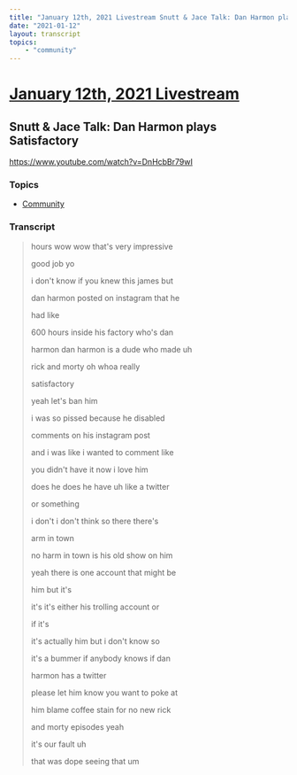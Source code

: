 ```yaml
---
title: "January 12th, 2021 Livestream Snutt & Jace Talk: Dan Harmon plays Satisfactory"
date: "2021-01-12"
layout: transcript
topics:
    - "community"
---
```

# [January 12th, 2021 Livestream](../2021-01-12.md)
## Snutt & Jace Talk: Dan Harmon plays Satisfactory
https://www.youtube.com/watch?v=DnHcbBr79wI

### Topics
* [Community](../topics/community.md)

### Transcript

> hours wow wow that's very impressive
>
> good job yo
>
> i don't know if you knew this james but
>
> dan harmon posted on instagram that he
>
> had like
>
> 600 hours inside his factory who's dan
>
> harmon dan harmon is a dude who made uh
>
> rick and morty oh whoa really
>
> satisfactory
>
> yeah let's ban him
>
> i was so pissed because he disabled
>
> comments on his instagram post
>
> and i was like i wanted to comment like
>
> you didn't have it now i love him
>
> does he does he have uh like a twitter
>
> or something
>
> i don't i don't think so there there's
>
> arm in town
>
> no harm in town is his old show on him
>
> yeah there is one account that might be
>
> him but it's
>
> it's it's either his trolling account or
>
> if it's
>
> it's actually him but i don't know so
>
> it's a bummer if anybody knows if dan
>
> harmon has a twitter
>
> please let him know you want to poke at
>
> him blame coffee stain for no new rick
>
> and morty episodes yeah
>
> it's our fault uh
>
> that was dope seeing that um
